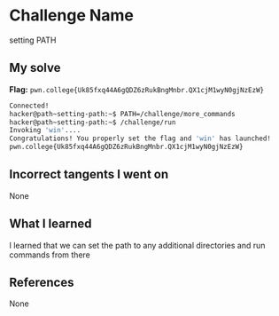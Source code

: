 # Challenge Name
setting PATH
## My solve
**Flag:** `pwn.college{Uk85fxq44A6gQDZ6zRukBngMnbr.QX1cjM1wyN0gjNzEzW}`

```bash
Connected!
hacker@path~setting-path:~$ PATH=/challenge/more_commands
hacker@path~setting-path:~$ /challenge/run
Invoking 'win'....
Congratulations! You properly set the flag and 'win' has launched!
pwn.college{Uk85fxq44A6gQDZ6zRukBngMnbr.QX1cjM1wyN0gjNzEzW}
```
## Incorrect tangents I went on
None

## What I learned
I learned that we can set the path to any additional directories and run commands from there

## References 
None
